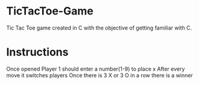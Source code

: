 # TicTacToe-Game
Tic Tac Toe game created in C with the objective of getting familiar with C.
# Instructions
Once opened Player 1 should enter a number(1-9) to place x
After every move it switches players
Once there is 3 X or 3 O in a row there is a winner
